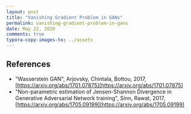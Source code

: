 ```yaml
---
layout: post
title: "Vanishing Gradient Problem in GANs"
permalink: vanishing-gradient-problem-in-gans
date: May 22, 2020
comments: true
typora-copy-images-to: ../assets
---
```


## References

* "Wasserstein GAN", Arjovsky, Chintala, Bottou, 2017, [https://arxiv.org/abs/1701.07875](https://arxiv.org/abs/1701.07875)
* "Non-parametric estimation of Jensen-Shannon Divergence in Generative Adversarial Network training", Sinn, Rawat, 2017, [https://arxiv.org/abs/1705.09199](https://arxiv.org/abs/1705.09199)